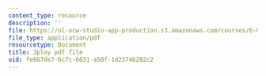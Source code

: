 ```yaml
---
content_type: resource
description: ''
file: https://ol-ocw-studio-app-production.s3.amazonaws.com/courses/6-006-introduction-to-algorithms-spring-2020/fe667de76c7c6631a58f1d2374b282c2_wEKFGdo4Sck.pdf
file_type: application/pdf
resourcetype: Document
title: 3play pdf file
uid: fe667de7-6c7c-6631-a58f-1d2374b282c2
---
```

